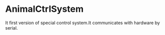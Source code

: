 # AnimalCtrlSystem

It first version of special control system.It communicates with hardware by serial. 

